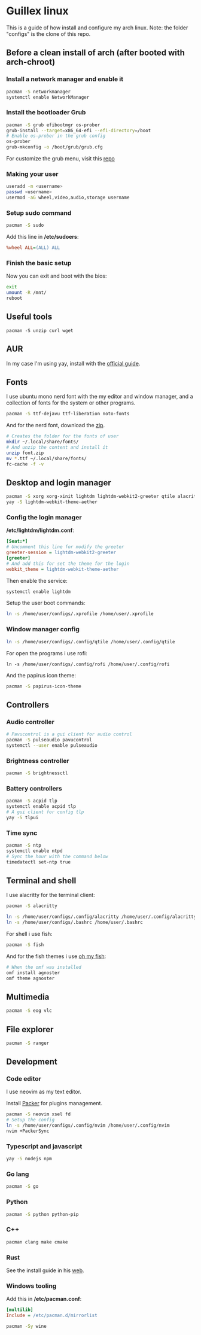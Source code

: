 # Guillex linux

This is a guide of how install and configure my arch linux.
Note: the folder "configs" is the clone of this repo.

## Before a clean install of arch (after booted with arch-chroot)

### Install a network manager and enable it

```bash
pacman -S networkmanager
systemctl enable NetworkManager
```

### Install the bootloader Grub

```bash
pacman -S grub efibootmgr os-prober
grub-install --target=x86_64-efi --efi-directory=/boot
# Enable os-prober in the grub config
os-prober
grub-mkconfig -o /boot/grub/grub.cfg
```

For customize the grub menu, visit this [repo](https://github.com/vinceliuice/grub2-themes)

### Making your user

```bash
useradd -m <username>
passwd <username>
usermod -aG wheel,video,audio,storage username
```

### Setup sudo command

```bash
pacman -S sudo
```

Add this line in **/etc/sudoers**:

```ini
%wheel ALL=(ALL) ALL
```

### Finish the basic setup

Now you can exit and boot with the bios:

```bash
exit
umount -R /mnt/
reboot
```

## Useful tools

```
pacman -S unzip curl wget
```

## AUR

In my case I'm using yay, install with
the [official guide](https://github.com/Jguer/yay).

## Fonts

I use ubuntu mono nerd font with the my editor and window manager,
and a collection of fonts for the system or other programs.

```bash
pacman -S ttf-dejavu ttf-liberation noto-fonts
```

And for the nerd font, download the [zip](https://github.com/ryanoasis/nerd-fonts/releases/download/v2.3.3/UbuntuMono.zip).

```bash
# Creates the folder for the fonts of user
mkdir ~/.local/share/fonts/
# And unzip the content and install it
unzip font.zip
mv *.ttf ~/.local/share/fonts/
fc-cache -f -v
```

## Desktop and login manager

```bash
pacman -S xorg xorg-xinit lightdm lightdm-webkit2-greeter qtile alacritty python python-psutil rofi scrot firefox
yay -S lightdm-webkit-theme-aether
```

### Config the login manager

**/etc/lightdm/lightdm.conf**:

```ini
[Seat:*]
# Uncomment this line for modify the greeter
greeter-session = lightdm-webkit2-greeter
[greeter]
# And add this for set the theme for the login 
webkit_theme = lightdm-webkit-theme-aether
```

Then enable the service:

```bash
systemctl enable lightdm
```

Setup the user boot commands:

```bash
ln -s /home/user/configs/.xprofile /home/user/.xprofile
```

### Window manager config

```bash
ln -s /home/user/configs/.config/qtile /home/user/.config/qtile
```

For open the programs i use rofi:

```
ln -s /home/user/configs/.config/rofi /home/user/.config/rofi
```

And the papirus icon theme:

```bash
pacman -S papirus-icon-theme
```

## Controllers

### Audio controller

```bash
# Pavucontrol is a gui client for audio control
pacman -S pulseaudio pavucontrol
systemctl --user enable pulseaudio
```

### Brightness controller

```bash
pacman -S brightnessctl
```

### Battery controllers

```bash
pacman -S acpid tlp
systemctl enable acpid tlp
# A gui client for config tlp
yay -S tlpui
```

### Time sync

```bash
pacman -S ntp
systemctl enable ntpd
# Sync the hour with the command below
timedatectl set-ntp true
```

## Terminal and shell

I use alacritty for the terminal client:

```bash
pacman -S alacritty
```

```bash
ln -s /home/user/configs/.config/alacritty /home/user/.config/alacritty
ln -s /home/user/configs/.bashrc /home/user/.bashrc
```

For shell i use fish:

```bash
pacman -S fish
```

And for the fish themes i use [oh my fish](https://github.com/oh-my-fish/oh-my-fish):

```bash
# When the omf was installed
omf install agnoster
omf theme agnoster
```

## Multimedia

```bash
pacman -S eog vlc
```

## File explorer

```bash
pacman -S ranger
```

## Development

### Code editor

I use neovim as my text editor.

Install [Packer](https://github.com/wbthomason/packer.nvim) for plugins management.

```bash
pacman -S neovim xsel fd
# Setup the config
ln -s /home/user/configs/.config/nvim /home/user/.config/nvim
nvim +PackerSync
```

### Typescript and javascript

```bash
yay -S nodejs npm
```

### Go lang

```bash
pacman -S go
```

### Python

```bash
pacman -S python python-pip
```

### C++

```bash
pacman clang make cmake
```

### Rust

See the install guide in his [web](https://www.rust-lang.org/tools/install).

### Windows tooling

Add this in **/etc/pacman.conf**:

```ini
[multilib]
Include = /etc/pacman.d/mirrorlist
```

```bash
pacman -Sy wine
```
